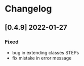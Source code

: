 # Changelog
<!-- https://keepachangelog.com/en/1.0.0/ -->

## [0.4.9]  2022-01-27
### Fixed
- bug in extending classes STEPs
- fix mistake in error message
